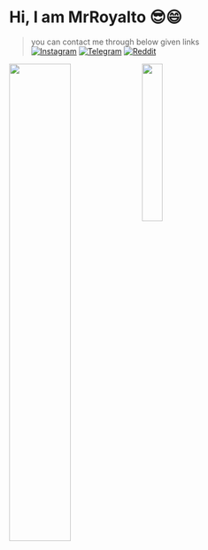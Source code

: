 # Hi, I am MrRoyalto 😎😄
>you can contact me through below given links  
[![Instagram](https://img.shields.io/badge/Instagram-%23E4405F.svg?style=for-the-badge&logo=Instagram&logoColor=white)](https://www.instagram.com/MrRoyalto)
[![Telegram](https://img.shields.io/badge/Telegram-2CA5E0?style=for-the-badge&logo=telegram&logoColor=white)](https://telegram.dog/peace_is_dead)
[![Reddit](https://img.shields.io/badge/Reddit-FF4500.svg?style=for-the-badge&logo=Reddit&logoColor=white)](https://www.reddit.com/user/Royalto)




<img align="left" width="47%" src="https://github-readme-stats.vercel.app/api?username=XronTrix10&show_icons=true&theme=transparent" />  



<img align="left" width="27%" src="https://github-readme-stats.vercel.app/api/top-langs/?username=XronTrix10" />




